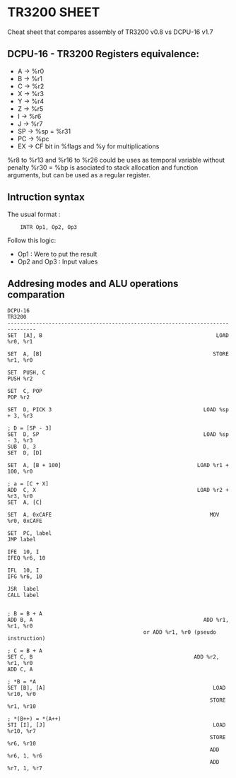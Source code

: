 TR3200 SHEET
============

Cheat sheet that compares assembly of TR3200 v0.8 vs DCPU-16 v1.7 

## DCPU-16 - TR3200 Registers equivalence:
    
- A   -> %r0
- B   -> %r1
- C   -> %r2
- X   -> %r3
- Y   -> %r4
- Z   -> %r5
- I   -> %r6
- J   -> %r7
- SP  -> %sp = %r31
- PC  -> %pc
- EX  -> CF bit in %flags and %y for multiplications

%r8 to %r13 and %r16 to %r26 could be uses as temporal variable without penalty
%r30 = %bp is asociated to stack allocation and function arguments, but can be 
used as a regular register.

## Intruction syntax

The usual format : 

		INTR Op1, Op2, Op3 

Follow this logic:
		
- Op1 : Were to put the result
- Op2 and Op3 : Input values

## Addresing modes and ALU operations comparation

    DCPU-16                                                                  TR3200
    -------------------------------------------------------------------------------
    SET  [A], B                                                       LOAD %r0, %r1
    
    SET  A, [B]                                                      STORE %r1, %r0
    
    SET  PUSH, C                                                           PUSH %r2

    SET  C, POP                                                             POP %r2

    SET  D, PICK 3                                                LOAD %sp + 3, %r3

    ; D = [SP - 3]
    SET  D, SP                                                    LOAD %sp - 3, %r3
    SUB  D, 3
    SET  D, [D]                                                

    SET  A, [B + 100]                                           LOAD %r1 + 100, %r0
    
    ; a = [C + X]
    ADD  C, X                                                   LOAD %r2 + %r3, %r0
    SET  A, [C]                                          

    SET  A, 0xCAFE                                                  MOV %r0, 0xCAFE
    
    SET  PC, label                                                        JMP label

    IFE  10, I                                                         IFEQ %r6, 10

    IFL  10, I                                                          IFG %r6, 10

    JSR  label                                                           CALL label


    ; B = B + A
    ADD B, A                                                      ADD %r1, %r1, %r0
                                               or ADD %r1, %r0 (pseudo instruction)
    
    ; C = B + A
    SET C, B                                                   ADD %r2, %r1, %r0
    ADD C, A

    ; *B = *A
    SET [B], [A]                                                     LOAD %r10, %r0
                                                                    STORE %r1, %r10

    ; *(B++) = *(A++)
    STI [I], [J]                                                     LOAD %r10, %r7
                                                                    STORE %r6, %r10
                                                                    ADD %r6, 1, %r6
                                                                    ADD %r7, 1, %r7
